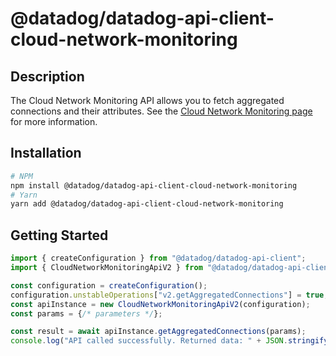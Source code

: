 # @datadog/datadog-api-client-cloud-network-monitoring

## Description

The Cloud Network Monitoring API allows you to fetch aggregated connections and their attributes. See the [Cloud Network Monitoring page](https://docs.datadoghq.com/network_monitoring/cloud_network_monitoring/) for more information.

## Installation

```sh
# NPM
npm install @datadog/datadog-api-client-cloud-network-monitoring
# Yarn
yarn add @datadog/datadog-api-client-cloud-network-monitoring
```

## Getting Started
```ts
import { createConfiguration } from "@datadog/datadog-api-client";
import { CloudNetworkMonitoringApiV2 } from "@datadog/datadog-api-client-cloud-network-monitoring";

const configuration = createConfiguration();
configuration.unstableOperations["v2.getAggregatedConnections"] = true;
const apiInstance = new CloudNetworkMonitoringApiV2(configuration);
const params = {/* parameters */};

const result = await apiInstance.getAggregatedConnections(params);
console.log("API called successfully. Returned data: " + JSON.stringify(result));
```